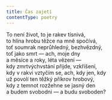 ```yaml
---
title: Čas zajetí
contentType: poetry
---
```


To není život, to je rakev tísnivá,  
to hlína hrobu těžce na mně spočívá,  
toť soumrak neprůhledný, bezhvězdný,  
toť jako smrt — ach, moje dny  
a měsíce a roky, léta vězení —  
kdy zmrtvýchvstání přijde, vzkříšení,  
kdy v rakvi vztyčím se, ach, kdy jen, kdy  
už povolí ten těžký příkrov hrobový,  
kdy z temnot rozžehne se jasný den  
a budem svobodni — a budu svoboden?
